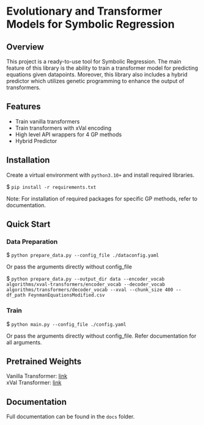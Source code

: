 # Evolutionary and Transformer Models for Symbolic Regression

## Overview
This project is a ready-to-use tool for Symbolic Regression. The main feature of this library is the ability to train a transformer model for predicting equations given datapoints. Moreover, this library also includes a hybrid predictor which utilizes genetic programming to enhance the output of transformers.

## Features
- Train vanilla transformers
- Train transformers with xVal encoding
- High level API wrappers for 4 GP methods
- Hybrid Predictor

## Installation

Create a virtual environment with `python3.10+` and install required libraries.

$ ```pip install -r requirements.txt```

Note: For installation of required packages for specific GP methods, refer to documentation.

## Quick Start

### Data Preparation
$ `python prepare_data.py --config_file ./dataconfig.yaml`

Or pass the arguments directly without config_file

$ `python prepare_data.py --output_dir data --encoder_vocab algorithms/xval-transformers/encoder_vocab --decoder_vocab algorithms/transformers/decoder_vocab --xval --chunk_size 400 --df_path FeynmanEquationsModified.csv`

### Train
$ `python main.py --config_file ./config.yaml`

Or pass the arguments directly without config_file. Refer documentation for all arguments.

## Pretrained Weights
Vanilla Transformer: [link](https://drive.google.com/file/d/1rUqJLPFTxfv5cCBHWXTh8poMqxwMUK5Q/view) \
xVal Transformer: [link](https://drive.google.com/file/d/1d9YqaQGuZbmc7_49c9MQOvp2EXDRDYL3/view)

## Documentation
Full documentation can be found in the `docs` folder.